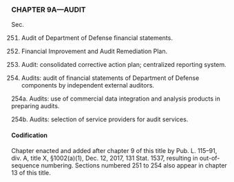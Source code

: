 ### **CHAPTER 9A—AUDIT** ###

Sec.

251. Audit of Department of Defense financial statements.

252. Financial Improvement and Audit Remediation Plan.

253. Audit: consolidated corrective action plan; centralized reporting system.

254. Audits: audit of financial statements of Department of Defense components by independent external auditors.

254a. Audits: use of commercial data integration and analysis products in preparing audits.

254b. Audits: selection of service providers for audit services.

#### Codification ####

Chapter enacted and added after chapter 9 of this title by Pub. L. 115–91, div. A, title X, §1002(a)(1), Dec. 12, 2017, 131 Stat. 1537, resulting in out-of-sequence numbering. Sections numbered 251 to 254 also appear in chapter 13 of this title.